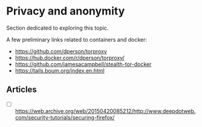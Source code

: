 # Privacy and anonymity

Section dedicated to exploring this topic.

A few preliminary links related to containers and docker:
- https://github.com/dperson/torproxy
- https://hub.docker.com/r/dperson/torproxy/
- https://github.com/jamesacampbell/stealth-tor-docker
- https://tails.boum.org/index.en.html

## Articles
- [ ] https://web.archive.org/web/20150420085212/http://www.deepdotweb.com/security-tutorials/securing-firefox/